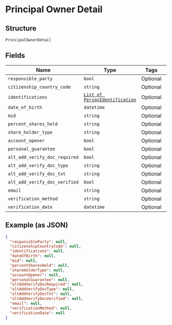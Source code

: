 
# Principal Owner Detail

## Structure

`PrincipalOwnerDetail`

## Fields

| Name | Type | Tags | Description |
|  --- | --- | --- | --- |
| `responsible_party` | `bool` | Optional | - |
| `citizenship_country_code` | `string` | Optional | - |
| `identifications` | [`List of PersonIdentification`](../../doc/models/person-identification.md) | Optional | - |
| `date_of_birth` | `datetime` | Optional | - |
| `mid` | `string` | Optional | - |
| `percent_shares_held` | `string` | Optional | - |
| `share_holder_type` | `string` | Optional | - |
| `account_opener` | `bool` | Optional | - |
| `personal_guarantee` | `bool` | Optional | - |
| `alt_add_verify_doc_required` | `bool` | Optional | - |
| `alt_add_verify_doc_type` | `string` | Optional | - |
| `alt_add_verify_doc_txt` | `string` | Optional | - |
| `alt_add_verify_doc_verified` | `bool` | Optional | - |
| `email` | `string` | Optional | - |
| `verification_method` | `string` | Optional | - |
| `verification_date` | `datetime` | Optional | - |

## Example (as JSON)

```json
{
  "responsibleParty": null,
  "citizenshipCountryCode": null,
  "identifications": null,
  "dateOfBirth": null,
  "mid": null,
  "percentSharesHeld": null,
  "shareHolderType": null,
  "accountOpener": null,
  "personalGuarantee": null,
  "altAddVerifyDocRequired": null,
  "altAddVerifyDocType": null,
  "altAddVerifyDocTxt": null,
  "altAddVerifyDocVerified": null,
  "email": null,
  "verificationMethod": null,
  "verificationDate": null
}
```

